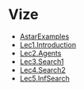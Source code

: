 # Vize

<!--Index-->

- [AstarExamples](./AstarExamples.pdf)
- [Lec1.Introduction](./Lec1.Introduction.pdf)
- [Lec2.Agents](./Lec2.Agents.pdf)
- [Lec3.Search1](./Lec3.Search1.pdf)
- [Lec4.Search2](./Lec4.Search2.pdf)
- [Lec5.InfSearch](./Lec5.InfSearch.pdf)

<!--Index-->
